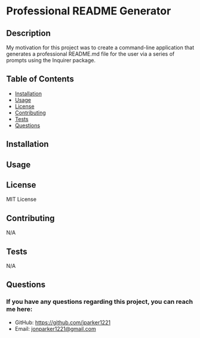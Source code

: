 # Professional README Generator

## Description

My motivation for this project was to create a command-line application that generates a professional README.md file for the user via a series of prompts using the Inquirer package.

## Table of Contents

- [Installation](#installation)
- [Usage](#usage)
- [License](#license)
- [Contributing](#contributing)
- [Tests](#tests)
- [Questions](#questions)

## Installation

## Usage

## License

MIT License

## Contributing

N/A

## Tests

N/A

## Questions

### If you have any questions regarding this project, you can reach me here:

- GitHub: https://github.com/jparker1221
- Email: jonparker1221@gmail.com


